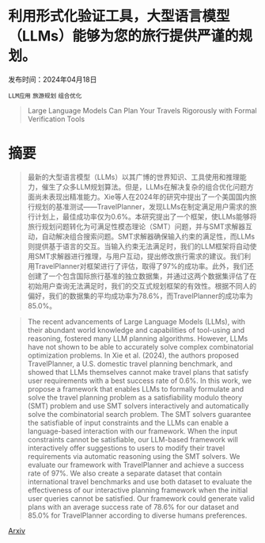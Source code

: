 # 利用形式化验证工具，大型语言模型（LLMs）能够为您的旅行提供严谨的规划。

发布时间：2024年04月18日

`LLM应用` `旅游规划` `组合优化`

> Large Language Models Can Plan Your Travels Rigorously with Formal Verification Tools

# 摘要

> 最新的大型语言模型（LLMs）以其广博的世界知识、工具使用和推理能力，催生了众多LLM规划算法。但是，LLMs在解决复杂的组合优化问题方面尚未表现出精准能力。Xie等人在2024年的研究中提出了一个美国国内旅行规划的基准测试——TravelPlanner，发现LLMs在制定满足用户需求的旅行计划上，最佳成功率仅为0.6%。本研究提出了一个框架，使LLMs能够将旅行规划问题转化为可满足性模态理论（SMT）问题，并与SMT求解器互动，自动解决组合搜索问题。SMT求解器确保输入约束的满足性，而LLMs则提供基于语言的交互。当输入约束无法满足时，我们的LLM框架将自动使用SMT求解器进行推理，与用户互动，提出修改旅行需求的建议。我们利用TravelPlanner对框架进行了评估，取得了97%的成功率。此外，我们还创建了一个包含国际旅行基准的独立数据集，并通过这两个数据集评估了在初始用户查询无法满足时，我们的交互式规划框架的有效性。根据不同人的偏好，我们的数据集的平均成功率为78.6%，而TravelPlanner的成功率为85.0%。

> The recent advancements of Large Language Models (LLMs), with their abundant world knowledge and capabilities of tool-using and reasoning, fostered many LLM planning algorithms. However, LLMs have not shown to be able to accurately solve complex combinatorial optimization problems. In Xie et al. (2024), the authors proposed TravelPlanner, a U.S. domestic travel planning benchmark, and showed that LLMs themselves cannot make travel plans that satisfy user requirements with a best success rate of 0.6%. In this work, we propose a framework that enables LLMs to formally formulate and solve the travel planning problem as a satisfiability modulo theory (SMT) problem and use SMT solvers interactively and automatically solve the combinatorial search problem. The SMT solvers guarantee the satisfiable of input constraints and the LLMs can enable a language-based interaction with our framework. When the input constraints cannot be satisfiable, our LLM-based framework will interactively offer suggestions to users to modify their travel requirements via automatic reasoning using the SMT solvers. We evaluate our framework with TravelPlanner and achieve a success rate of 97%. We also create a separate dataset that contain international travel benchmarks and use both dataset to evaluate the effectiveness of our interactive planning framework when the initial user queries cannot be satisfied. Our framework could generate valid plans with an average success rate of 78.6% for our dataset and 85.0% for TravelPlanner according to diverse humans preferences.

[Arxiv](https://arxiv.org/abs/2404.11891)
